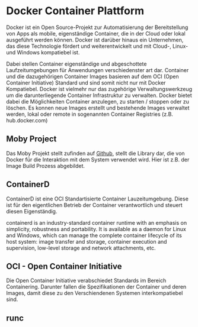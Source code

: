 # Docker Container Plattform
Docker ist ein Open Source-Projekt zur Automatisierung der Bereitstellung von Apps als mobile, eigenständige Container, die in der Cloud oder lokal ausgeführt werden können. Docker ist darüber hinaus ein Unternehmen, das diese Technologie fördert und weiterentwickelt und mit Cloud-, Linux- und Windows kompatiebel ist.

Dabei stellen Container eigenständige und abgeschottete Laufzeitumgebungen für Anwendungen verschiedenster art dar.
Container und die dazugehörigen Container Images basieren auf dem OCI (Open Container Initiative) Standard und sind somit nicht nur mit Docker Kompatiebel.
Docker ist vielmehr nur das zugehörige Verwaltungswerkzeug um die darunterliegende Container Infrastruktur zu verwalten.
Docker bietet dabei die Möglichkeiten Container anzulegen, zu starten / stoppen oder zu löschen. Es konnen neue Images erstellt und bestehende Images verwaltet werden, lokal oder remote in sogenannten Container Registries (z.B. hub.docker.com)

## Moby Project
Das Moby Projekt stellt zufinden auf [Github](https://github.com/moby/moby), stellt die Library dar, die von Docker für die Interaktion mit dem System verwendet wird. Hier ist z.B. der Image Build Prozess abgebildet.

## ContainerD
ContainerD ist eine OCI Standartisierte Container Lauzeitumgebung. Diese ist für den eigentlichen Betrieb der Container verantwortlich und steuert diesen Eigenständig.

containerd is an industry-standard container runtime with an emphasis on simplicity, robustness and portability. It is available as a daemon for Linux and Windows, which can manage the complete container lifecycle of its host system: image transfer and storage, container execution and supervision, low-level storage and network attachments, etc.


## OCI - Open Container Initiative
Die Open Container Initiative verabschiedet Standards im Bereich Containering.
Darunter fallen die Spezifikationen der Container und deren Images, damit diese zu den Verschiendenen Systemen interkompatiebel sind.

## runc